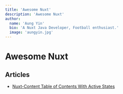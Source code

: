 ```yaml
---
title: 'Awesome Nuxt'
description: 'Awesome Nuxt'
author:
  name: 'Aung Yin'
  bio: 'A Nuxt Java Developer, Football enthusiast.'
  image: 'aungyin.jpg'
---
```


# Awesome Nuxt

## Articles
- [Nuxt-Content Table of Contents With Active States](https://davidparks.dev/blog/nuxt-table-of-contents-with-active-states/)
